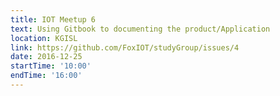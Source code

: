 ```yaml
---
title: IOT Meetup 6
text: Using Gitbook to documenting the product/Application
location: KGISL
link: https://github.com/FoxIOT/studyGroup/issues/4
date: 2016-12-25
startTime: '10:00'
endTime: '16:00'
---
```

